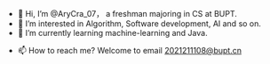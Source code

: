 - 👋 Hi, I’m @AryCra_07， a freshman majoring in CS at BUPT.
- 👀 I’m interested in Algorithm, Software development, AI and so on.
- 🌱 I’m currently learning machine-learning and Java.
<!---
- 💞️ I’m looking to collaborate on ...
--->
- 📫 How to reach me? Welcome to email 2021211108@bupt.cn
<!---
AlfonsoCoding/AlfonsoCoding is a ✨ special ✨ repository because its `README.md` (this file) appears on your GitHub profile.
You can click the Preview link to take a look at your changes.
--->
